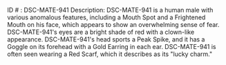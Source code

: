 ID # : DSC-MATE-941
Description: DSC-MATE-941 is a human male with various anomalous features, including a Mouth Spot and a Frightened Mouth on his face, which appears to show an overwhelming sense of fear. DSC-MATE-941's eyes are a bright shade of red with a clown-like appearance. DSC-MATE-941's head sports a Peak Spike, and it has a Goggle on its forehead with a Gold Earring in each ear. DSC-MATE-941 is often seen wearing a Red Scarf, which it describes as its "lucky charm."
